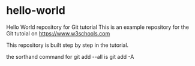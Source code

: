 # hello-world
Hello World repository for Git tutorial
This is an example repository for the Git tutoial on https://www.w3schools.com

This repository is built step by step in the tutorial.

the sorthand command for 
git add --all is 
git add -A